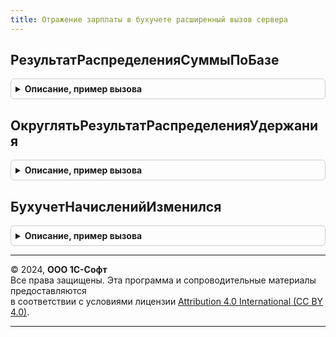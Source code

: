 ```yaml
---
title: Отражение зарплаты в бухучете расширенный вызов сервера
---
```



## РезультатРаспределенияСуммыПоБазе
<details style="margin: 1em 0; padding: 0.5em; border: 1px solid #ccc; border-radius: 6px;">

<summary style="font-weight: bold; cursor: pointer;">Описание, пример вызова</summary>

```bsl

// Пропорционально распределяет сумму, изменяя значения в колонках базы
// так, чтобы итог совпадал с переданным значением.
//
// Параметры:
//  Сумма - Число - сумма, которую надо разнести;
//  База - фиксированный массив структур или фиксированный массив фиксированных структур, по которым разносится сумма;
//  ИмяКлючаСуммы- Строка - Имя ключа структуры с суммой в базе;
//  Точность - Число - точность округления при расчетах. Необязателен.
// Возвращаемое значение
//	Фиксированный массив фиксированных структур.
//
Функция РезультатРаспределенияСуммыПоБазе(Сумма, База, ИмяКлючаСуммы, Точность = 2) Экспорт
```

Пример вызова
```bsl
Результат = ОтражениеЗарплатыВБухучетеРасширенныйВызовСервера.РезультатРаспределенияСуммыПоБазе(Сумма, База, ИмяКлючаСуммы, Точность);
```
</details>

## ОкруглятьРезультатРаспределенияУдержания
<details style="margin: 1em 0; padding: 0.5em; border: 1px solid #ccc; border-radius: 6px;">

<summary style="font-weight: bold; cursor: pointer;">Описание, пример вызова</summary>

```bsl

// Получает значение свойства удержания - ОкруглятьРезультатРаспределения
//
Функция ОкруглятьРезультатРаспределенияУдержания(Удержание) Экспорт
```

Пример вызова
```bsl
Результат = ОтражениеЗарплатыВБухучетеРасширенныйВызовСервера.ОкруглятьРезультатРаспределенияУдержания(Удержание) 
```
</details>

## БухучетНачисленийИзменился
<details style="margin: 1em 0; padding: 0.5em; border: 1px solid #ccc; border-radius: 6px;">

<summary style="font-weight: bold; cursor: pointer;">Описание, пример вызова</summary>

```bsl

Функция БухучетНачисленийИзменился(Знач Коллекция1, Знач Коллекция2) Экспорт
```

Пример вызова
```bsl
Результат = ОтражениеЗарплатыВБухучетеРасширенныйВызовСервера.БухучетНачисленийИзменился(Коллекция1, Коллекция2) 
```
</details>

---

© 2024, **ООО 1С-Софт**  
Все права защищены. Эта программа и сопроводительные материалы предоставляются  
в соответствии с условиями лицензии [Attribution 4.0 International (CC BY 4.0)](https://creativecommons.org/licenses/by/4.0/legalcode).

---
